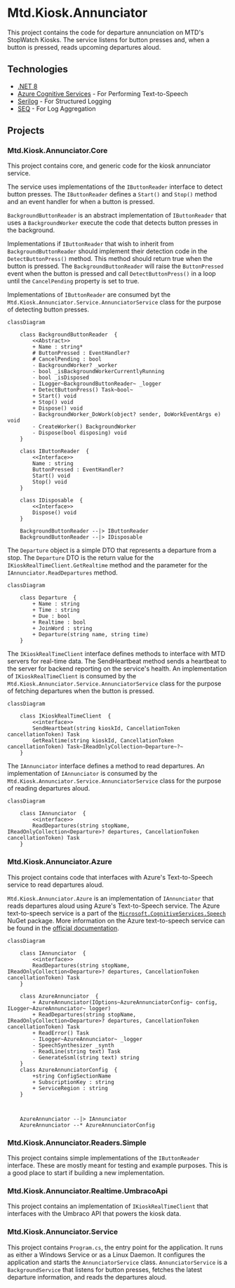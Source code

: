 # Mtd.Kiosk.Annunciator

This project contains the code for departure annunciation on MTD's StopWatch Kiosks.
The service listens for button presses and, when a button is pressed, reads upcoming departures aloud.

## Technologies

* [.NET 8][net8]
* [Azure Cognitive Services][speech-docs] - For Performing Text-to-Speech
* [Serilog][serilog] - For Structured Logging
* [SEQ][seq] - For Log Aggregation

## Projects

### Mtd.Kiosk.Annunciator.Core

This project contains core, and generic code for the kiosk annunciator service.

The service uses implementations of the `IButtonReader` interface to detect button presses.
The `IButtonReader` defines a `Start()` and `Stop()` method and an event handler for when a button is pressed.

`BackgroundButtonReader` is an abstract implementation of `IButtonReader` that
uses a `BackgroundWorker` execute the code that detects button presses in the background.

Implementations if `IButtonReader` that wish to inherit from `BackgroundButtonReader`
should implement their detection code in the `DetectButtonPress()` method.
This method should return true when the button is pressed.
The `BackgroundButtonReader` will raise the `ButtonPressed` event when the button is pressed and
call `DetectButtonPress()` in a loop until the `CancelPending` property is set to true.

Implementations of `IButtonReader` are consumed byt the `Mtd.Kiosk.Annunciator.Service.AnnunciatorService`
class for the purpose of detecting button presses.

```mermaid
classDiagram 
	
	class BackgroundButtonReader  {
		<<Abstract>>
		+ Name : string*
		# ButtonPressed : EventHandler?
		# CancelPending : bool
		- BackgroundWorker? _worker
		- bool _isBackgroundWorkerCurrentlyRunning 
		- bool _isDisposed 
		- ILogger~BackgroundButtonReader~ _logger 
		+ DetectButtonPress() Task~bool~
		+ Start() void
		+ Stop() void
		+ Dispose() void
		- BackgroundWorker_DoWork(object? sender, DoWorkEventArgs e) void
		- CreateWorker() BackgroundWorker
		- Dispose(bool disposing) void
	}
		
	class IButtonReader  {
		<<Interface>>
		Name : string
		ButtonPressed : EventHandler?
		Start() void
		Stop() void
	}

	class IDisposable  {
		<<Interface>>
		Dispose() void
	}
	
	BackgroundButtonReader --|> IButtonReader
	BackgroundButtonReader --|> IDisposable
```

The `Departure` object is a simple DTO that represents a departure from a stop.
The `Departure` DTO is the return value for the `IKioskRealTimeClient.GetRealtime` method
and the parameter for the `IAnnunciator.ReadDepartures` method.

```mermaid
classDiagram 
	
	class Departure  {
		+ Name : string
		+ Time : string
		+ Due : bool
		+ Realtime : bool
		+ JoinWord : string
		+ Departure(string name, string time)
	}
```

The `IKioskRealTimeClient` interface defines methods to interface with MTD servers for real-time data.
The SendHeartbeat method sends a heartbeat to the server for backend reporting on the service's health.
An implementation of `IKioskRealTimeClient` is consumed by the `Mtd.Kiosk.Annunciator.Service.AnnunciatorService` class
for the purpose of fetching departures when the button is pressed.

```mermaid
classDiagram 
	
	class IKioskRealTimeClient  {
		<<interface>>
		SendHeartbeat(string kioskId, CancellationToken cancellationToken) Task
		GetRealtime(string kioskId, CancellationToken cancellationToken) Task~IReadOnlyCollection~Departure~?~
	}
```

The `IAnnunciator` interface defines a method to read departures.
An implementation of `IAnnunciator` is consumed by the `Mtd.Kiosk.Annunciator.Service.AnnunciatorService` class
for the purpose of reading departures aloud.

```mermaid
classDiagram 
	
	class IAnnunciator  {
		<<interface>>
		ReadDepartures(string stopName, IReadOnlyCollection<Departure>? departures, CancellationToken cancellationToken) Task
	}
```

### Mtd.Kiosk.Annunciator.Azure

This project contains code that interfaces with Azure's Text-to-Speech service to read departures aloud.

`Mtd.Kiosk.Annunciator.Azure` is an implementation of `IAnnunciator` that reads departures aloud using Azure's Text-to-Speech service.
The Azure text-to-speech service is a part of the [`Microsoft.CognitiveServices.Speech`][nuget-speech] NuGet package.
More information on the Azure text-to-speech service can be found in the [official documentation][speech-docs].

```mermaid
classDiagram 
	
    class IAnnunciator  {
        <<interface>>
        ReadDepartures(string stopName, IReadOnlyCollection<Departure>? departures, CancellationToken cancellationToken) Task
    }

	class AzureAnnunciator  {
        + AzureAnnunciator(IOptions~AzureAnnunciatorConfig~ config, ILogger~AzureAnnunciator~ logger)
		+ ReadDepartures(string stopName, IReadOnlyCollection<Departure>? departures, CancellationToken cancellationToken) Task
		+ ReadError() Task
        - ILogger~AzureAnnunciator~ _logger 
		- SpeechSynthesizer _synth 
		- ReadLine(string text) Task
		- GenerateSsml(string text) string
	}
	class AzureAnnunciatorConfig  {
		+string ConfigSectionName 
		+ SubscriptionKey : string
		+ ServiceRegion : string
	}
	
    

	AzureAnnunciator --|> IAnnunciator
    AzureAnnunciator --* AzureAnnunciatorConfig	
```

### Mtd.Kiosk.Annunciator.Readers.Simple

This project contains simple implementations of the `IButtonReader` interface.
These are mostly meant for testing and example purposes.
This is a good place to start if building a new implementation.

### Mtd.Kiosk.Annunciator.Realtime.UmbracoApi

This project contains an implementation of `IKioskRealTimeClient` that interfaces with the
Umbraco API that powers the kiosk data.

### Mtd.Kiosk.Annunciator.Service

This project contains `Program.cs`, the entry point for the application.
It runs as either a Windows Service or as a Linux Daemon.
It configures the application and starts the `AnnunciatorService` class.
`AnnunciatorService` is a `BackgroundService` that listens for button presses,
fetches the latest departure information, and reads the departures aloud.

```mermaid

```

[nuget-speech]: https://www.nuget.org/packages/Microsoft.CognitiveServices.Speech
[speech-docs]: https://docs.microsoft.com/en-us/azure/cognitive-services/speech-service/overview
[net8]: https://learn.microsoft.com/en-us/dotnet/core/introduction
[serilog]: https://serilog.net/
[seq]: https://datalust.co/seq
